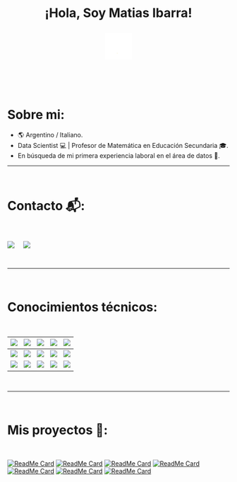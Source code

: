 <h1 align="center">¡Hola, Soy Matias Ibarra!

<p align="center">
  <img src="https://github.com/Kathryn-Jie/Kathryn-Jie/blob/main/wave.gif" width="60px"/>
</p>

<Br>
<h1>Sobre mi:</h1>

- 🌎 Argentino / Italiano.
- Data Scientist 💻 | Profesor de Matemática en Educación Secundaria 🎓.
- En búsqueda de mi primera experiencia laboral en el área de datos 🔎.

<hr>
<Br>
<h1>Contacto 📬:</h1>
<Br>
<p>
<a href="https://www.linkedin.com/in/matias-ibarra92" target="blank"><img align="center" src="https://img.shields.io/badge/Matias%20Ibarra-0077B5?style=for-the-badge&logo=linkedin&logoColor=white" /></a> &nbsp;&nbsp;&nbsp;  <a href="mailto:matiasezibarra@gmail.com" target="blank"><img align="center" src="https://img.shields.io/badge/matiasezibarra@gmail.com-D14836?style=for-the-badge&logo=gmail&logoColor=white" /></a>
</p>

<Br>
<hr>
<Br>
<h1>Conocimientos técnicos:</h1>
<Br>

|![](https://img.shields.io/badge/Data%20Analysis-blue?style=for-the-badge)|![](https://img.shields.io/badge/DA-NumPy-blue?style=for-the-badge)|![](https://img.shields.io/badge/DA-Pandas-blue?style=for-the-badge)|![](https://img.shields.io/badge/DA-Power%20BI-blue?style=for-the-badge)|![](https://img.shields.io/badge/DA-SQL-blue?style=for-the-badge)|
|:---:|:---:|:---:|:---:|:---:| 
|![](https://img.shields.io/badge/Machine%20Learning-blue?style=for-the-badge)|![](https://img.shields.io/badge/ML-Supervised-blue?style=for-the-badge)|![](https://img.shields.io/badge/ML-Unsupervised-blue?style=for-the-badge)|![](https://img.shields.io/badge/ML-Deep%20Learning-blue?style=for-the-badge)|![](https://img.shields.io/badge/ML-NLP-blue?style=for-the-badge)|
|![](https://img.shields.io/badge/Otros-blue?style=for-the-badge)|![](https://img.shields.io/badge/OT-Web%20Scraping-blue?style=for-the-badge)|![](https://img.shields.io/badge/OT-Docker-blue?style=for-the-badge)|![](https://img.shields.io/badge/OT-AWS-blue?style=for-the-badge)|![](https://img.shields.io/badge/OT-Streamlit-blue?style=for-the-badge)|
  
  
<Br>
<hr>
<Br>
<h1>Mis proyectos 🎨:</h1>
<Br>
  
[![ReadMe Card](https://github-readme-stats.vercel.app/api/pin/?username=Matias-Ibarra&repo=datos)](https://github.com/Matias-Ibarra/datos)
[![ReadMe Card](https://github-readme-stats.vercel.app/api/pin/?username=Matias-Ibarra&repo=hlf_matias_ibarra)](https://github.com/Matias-Ibarra/hlf_matias_ibarra)
[![ReadMe Card](https://github-readme-stats.vercel.app/api/pin/?username=Matias-Ibarra&repo=Messi)](https://github.com/Matias-Ibarra/Messi)
[![ReadMe Card](https://github-readme-stats.vercel.app/api/pin/?username=Matias-Ibarra&repo=Normalizacion_BBDD)](https://github.com/Matias-Ibarra/Normalizacion_BBDD)
[![ReadMe Card](https://github-readme-stats.vercel.app/api/pin/?username=Matias-Ibarra&repo=Proyecto_ML)](https://github.com/Matias-Ibarra/Proyecto_ML)
[![ReadMe Card](https://github-readme-stats.vercel.app/api/pin/?username=Matias-Ibarra&repo=CompetiEmo)](https://github.com/Matias-Ibarra/CompetiEmo)
[![ReadMe Card](https://github-readme-stats.vercel.app/api/pin/?username=Matias-Ibarra&repo=app_consultas_ChatGPT)](https://github.com/Matias-Ibarra/app_consultas_ChatGPT)

<Br>
